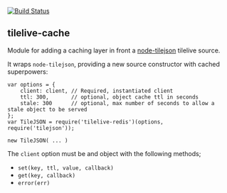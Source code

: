 [![Build Status](https://travis-ci.org/mapbox/tilelive-cache.png?branch=master)](https://travis-ci.org/mapbox/tilelive-cache)

tilelive-cache
--------------
Module for adding a caching layer in front a [node-tilejson](https://github.com/mapbox/node-tilejson) tilelive source.

It wraps `node-tilejson`, providing a new source constructor with cached superpowers:

    var options = {
        client: client, // Required, instantiated client
        ttl: 300,       // optional, object cache ttl in seconds
        stale: 300      // optional, max number of seconds to allow a stale object to be served
    };
    var TileJSON = require('tilelive-redis')(options, require('tilejson'));

    new TileJSON( ... )


The `client` option must be and object with the following methods;

- `set(key, ttl, value, callback)`
- `get(key, callback)`
- `error(err)`
